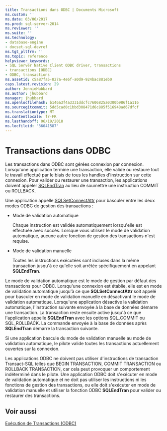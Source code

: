 ```yaml
---
title: Transactions dans ODBC | Documents Microsoft
ms.custom: ''
ms.date: 03/06/2017
ms.prod: sql-server-2014
ms.reviewer: ''
ms.suite: ''
ms.technology:
- database-engine
- docset-sql-devref
ms.tgt_pltfrm: ''
ms.topic: reference
helpviewer_keywords:
- SQL Server Native Client ODBC driver, transactions
- transactions [ODBC]
- ODBC, transactions
ms.assetid: c5a87fa5-827a-4e6f-a0d9-924bac881eb0
caps.latest.revision: 29
author: JennieHubbard
ms.author: jhubbard
manager: jhubbard
ms.openlocfilehash: b146a3f4a3331ddcfc7606825a0300b986f1a116
ms.sourcegitcommit: 5dd5cad0c1bbd308471d6c885f516948ad67dfcf
ms.translationtype: MT
ms.contentlocale: fr-FR
ms.lasthandoff: 06/19/2018
ms.locfileid: "36041587"
---
```

# <a name="transactions-in-odbc"></a>Transactions dans ODBC
  Les transactions dans ODBC sont gérées connexion par connexion. Lorsqu'une application termine une transaction, elle valide ou restaure tout le travail effectué par le biais de tous les handles d'instruction sur cette connexion. Pour valider ou restaurer une transaction, les applications doivent appeler [SQLEndTran](../../native-client-odbc-api/sqlendtran.md) au lieu de soumettre une instruction COMMIT ou ROLLBACK.  
  
 Une application appelle [SQLSetConnectAttr](../../native-client-odbc-api/sqlsetconnectattr.md) pour basculer entre les deux modes ODBC de gestion des transactions :  
  
-   Mode de validation automatique  
  
     Chaque instruction est validée automatiquement lorsqu'elle est effectuée avec succès. Lorsque vous utilisez le mode de validation automatique, aucune autre fonction de gestion des transactions n'est requise.  
  
-   Mode de validation manuelle  
  
     Toutes les instructions exécutées sont incluses dans la même transaction jusqu'à ce qu'elle soit arrêtée spécifiquement en appelant **SQLEndTran**.  
  
 Le mode de validation automatique est le mode de gestion par défaut des transactions pour ODBC. Lorsqu'une connexion est établie, elle est en mode de validation automatique jusqu'à ce que **SQLSetConnectAttr** soit appelé pour basculer en mode de validation manuelle en désactivant le mode de validation automatique. Lorsqu'une application désactive la validation automatique, l'instruction suivante envoyée à la base de données démarre une transaction. La transaction reste ensuite active jusqu'à ce que l'application appelle **SQLEndTran** avec les options SQL_COMMIT ou SQL_ROLLBACK. La commande envoyée à la base de données après **SQLEndTran** démarre la transaction suivante.  
  
 Si une application bascule du mode de validation manuelle au mode de validation automatique, le pilote valide toutes les transactions actuellement ouvertes sur la connexion.  
  
 Les applications ODBC ne doivent pas utiliser d'instructions de transaction Transact-SQL telles que BEGIN TRANSACTION, COMMIT TRANSACTION ou ROLLBACK TRANSACTION, car cela peut provoquer un comportement indéterminé dans le pilote. Une application ODBC doit s'exécuter en mode de validation automatique et ne doit pas utiliser les instructions ni les fonctions de gestion des transactions, ou elle doit s'exécuter en mode de validation manuelle et utiliser la fonction ODBC **SQLEndTran** pour valider ou restaurer des transactions.  
  
## <a name="see-also"></a>Voir aussi  
 [Exécution de Transactions &#40;ODBC&#41;](../../../database-engine/dev-guide/performing-transactions-odbc.md)  
  
  